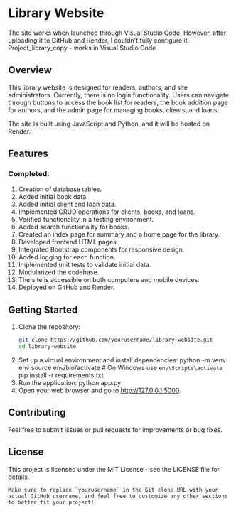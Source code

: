# Library Website
The site works when launched through Visual Studio Code. However, after uploading it to GitHub and Render, I couldn't fully configure it.
Project_library_copy - works in Visual Studio Code
## Overview
This library website is designed for readers, authors, and site administrators. Currently, there is no login functionality. Users can navigate through buttons to access the book list for readers, the book addition page for authors, and the admin page for managing books, clients, and loans.

The site is built using JavaScript and Python, and it will be hosted on Render.

## Features
### Completed:
1. Creation of database tables.
2. Added initial book data.
3. Added initial client and loan data.
4. Implemented CRUD operations for clients, books, and loans.
5. Verified functionality in a testing environment.
6. Added search functionality for books.
7. Created an index page for summary and a home page for the library.
8. Developed frontend HTML pages.
9. Integrated Bootstrap components for responsive design.
10. Added logging for each function.
11. Implemented unit tests to validate initial data.
12. Modularized the codebase.
13. The site is accessible on both computers and mobile devices.
14. Deployed on GitHub and Render.

## Getting Started
1. Clone the repository:
   ```bash
   git clone https://github.com/yourusername/library-website.git
   cd library-website
2. Set up a virtual environment and install dependencies:
    python -m venv env
    source env/bin/activate  # On Windows use `env\Scripts\activate`
    pip install -r requirements.txt
3. Run the application:
    python app.py
4. Open your web browser and go to http://127.0.0.1:5000.


## Contributing
Feel free to submit issues or pull requests for improvements or bug fixes.

## License
This project is licensed under the MIT License - see the LICENSE file for details.

    Make sure to replace `yourusername` in the Git clone URL with your actual GitHub username, and feel free to customize any other sections to better fit your project!
